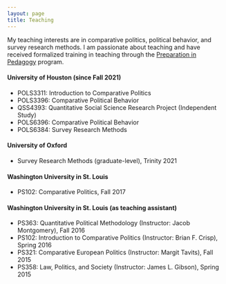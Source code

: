 ```yaml
---
layout: page
title: Teaching
---
```


My teaching interests are in comparative politics, political behavior, and survey research methods. I am passionate about teaching and have received formalized training in teaching through the [Preparation in Pedagogy](https://teachingcenter.wustl.edu/programs/graduate-students-postdocs/professional-development/preparation-in-pedagogy-pip/) program.

#### University of Houston (since Fall 2021)

* POLS3311: Introduction to Comparative Politics
* POLS3396: Comparative Political Behavior
* QSS4393: Quantitative Social Science Research Project (Independent Study)
* POLS6396: Comparative Political Behavior
* POLS6384: Survey Research Methods



#### University of Oxford

* Survey Research Methods (graduate-level), Trinity 2021



#### Washington University in St. Louis

* PS102: Comparative Politics, Fall 2017



#### Washington University in St. Louis (as teaching assistant)

* PS363: Quantitative Political Methodology (Instructor: Jacob Montgomery), Fall 2016
* PS102: Introduction to Comparative Politics (Instructor: Brian F. Crisp), Spring 2016
* PS321: Comparative European Politics (Instructor: Margit Tavits), Fall 2015
* PS358: Law, Politics, and Society (Instructor: James L. Gibson), Spring 2015
